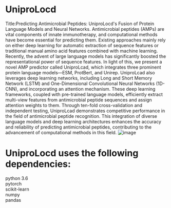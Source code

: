 # UniproLocd
Title:Predicting Antimicrobial Peptides: UniproLocd's Fusion of Protein Language Models and Neural Networks.
Antimicrobial peptides (AMPs) are vital components of innate immunotherapy, and computational methods have become essential for predicting them. Existing approaches mainly rely on either deep learning for automatic extraction of sequence features or traditional manual amino acid features combined with machine learning. Recently, the advent of large language models has significantly boosted the representational power of sequence features. In light of this, we present a novel AMP predictor called UniproLcad, which integrates three prominent protein language models—ESM, ProtBert, and Unirep. UniproLcad also leverages deep learning networks, including Long and Short Memory Network (LSTM) and One-Dimensional Convolutional Neural Networks (1D-CNN), and incorporating an attention mechanism. These deep learning frameworks, coupled with pre-trained language models, efficiently extract multi-view features from antimicrobial peptide sequences and assign attention weights to them. Through ten-fold cross-validation and independent testing, UniproLcad demonstrates competitive performance in the field of antimicrobial peptide recognition. This integration of diverse language models and deep learning architectures enhances the accuracy and reliability of predicting antimicrobial peptides, contributing to the advancement of computational methods in this field.
![image](https://github.com/harkic/UniproLocd/assets/99328605/32ef4e25-2f9d-4076-9188-42811e5ee43a)
# UniproLocd uses the following dependencies:
  python 3.6<br>
  pytorch<br>
  scikit-learn<br>
  numpy<br>
  pandas<br>
